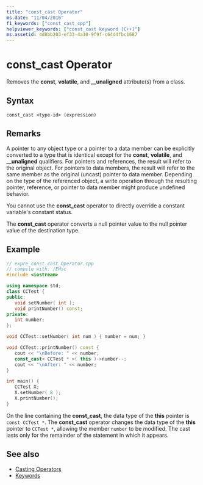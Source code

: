 ```yaml
---
title: "const_cast Operator"
ms.date: "11/04/2016"
f1_keywords: ["const_cast_cpp"]
helpviewer_keywords: ["const_cast keyword [C++]"]
ms.assetid: 4d8bb203-ef33-4a10-9f9f-c64d4fbc1687
---
```

# const_cast Operator

Removes the **const**, **volatile**, and **__unaligned** attribute(s) from a class.

## Syntax

```
const_cast <type-id> (expression)
```

## Remarks

A pointer to any object type or a pointer to a data member can be explicitly converted to a type that is identical except for the **const**, **volatile**, and **__unaligned** qualifiers. For pointers and references, the result will refer to the original object. For pointers to data members, the result will refer to the same member as the original (uncast) pointer to data member. Depending on the type of the referenced object, a write operation through the resulting pointer, reference, or pointer to data member might produce undefined behavior.

You cannot use the **const_cast** operator to directly override a constant variable's constant status.

The **const_cast** operator converts a null pointer value to the null pointer value of the destination type.

## Example

```cpp
// expre_const_cast_Operator.cpp
// compile with: /EHsc
#include <iostream>

using namespace std;
class CCTest {
public:
   void setNumber( int );
   void printNumber() const;
private:
   int number;
};

void CCTest::setNumber( int num ) { number = num; }

void CCTest::printNumber() const {
   cout << "\nBefore: " << number;
   const_cast< CCTest * >( this )->number--;
   cout << "\nAfter: " << number;
}

int main() {
   CCTest X;
   X.setNumber( 8 );
   X.printNumber();
}
```

On the line containing the **const_cast**, the data type of the **this** pointer is `const CCTest *`. The **const_cast** operator changes the data type of the **this** pointer to `CCTest *`, allowing the member `number` to be modified. The cast lasts only for the remainder of the statement in which it appears.

## See also

- [Casting Operators](../cpp/casting-operators.md)
- [Keywords](../cpp/keywords-cpp.md)
